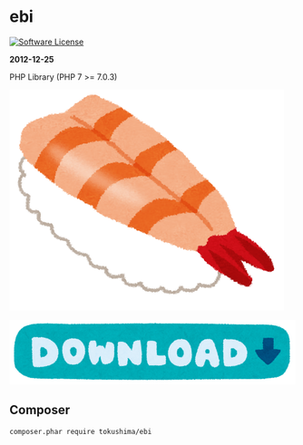 ebi
====

[![Software License](https://img.shields.io/badge/license-MIT-brightgreen.svg?style=flat-square)](LICENSE.txt)


__2012-12-25__

PHP Library (PHP 7 >= 7.0.3)


![ebi](media/sushi_ebi.png)




[![download](media/button_download2.png)](https://git.io/ebi.phar)



## Composer 

```
composer.phar require tokushima/ebi
```
